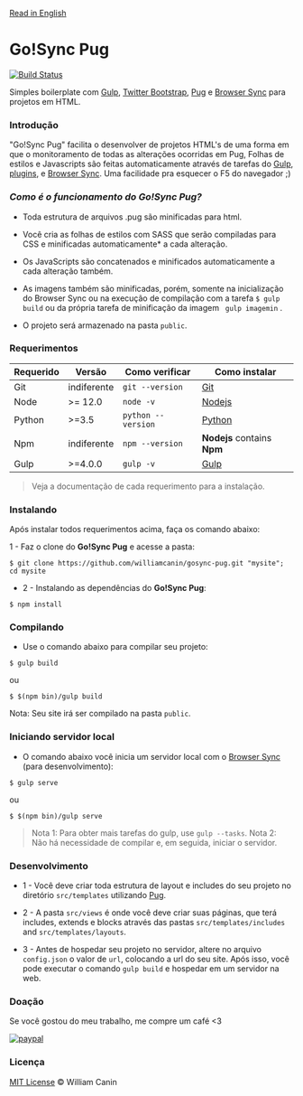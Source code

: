 [Read in English](https://github.com/williamcanin/gosync-pug/blob/master/README_en.md)

# Go!Sync Pug

[![Build Status](https://travis-ci.org/williamcanin/gosync-pug.svg?branch=master)](https://travis-ci.org/williamcanin/gosync-pug)

Simples boilerplate com [Gulp](http://gulpjs.com/), [Twitter Bootstrap](http://getbootstrap.com), [Pug](http://pugjs.org) e [Browser Sync](https://www.browsersync.io) para projetos em HTML.

### Introdução

"Go!Sync Pug" facilita o desenvolver de projetos HTML's de uma forma em que o monitoramento de todas as alterações ocorridas em Pug, Folhas de estilos e Javascripts são feitas automaticamente através de tarefas do [Gulp](http://gulpjs.com/), [plugins](https://github.com/williamcanin/gosync-pug/blob/master/package.json), e [Browser Sync](https://www.browsersync.io). Uma facilidade pra esquecer o F5 do navegador ;)


### *Como é o funcionamento do **Go!Sync Pug**?*

* Toda estrutura de arquivos .pug são minificadas para html.

* Você cria as folhas de estilos com SASS que serão compiladas para CSS e minificadas automaticamente* a cada alteração.

* Os JavaScripts são concatenados e minificados automaticamente a cada alteração também.

* As imagens também são minificadas, porém, somente na inicialização do  Browser Sync ou na execução de compilação com a tarefa `$ gulp build` ou da própria tarefa de minificação da imagem ` gulp imagemin` .

* O projeto será armazenado na pasta `public`.


### Requerimentos

| Requerido       | Versão | Como verificar      | Como instalar  |
| --------------- | -------| ------------------- | -------------- |
| Git             | indiferente | `git --version`     | [Git](http://git-scm.com/) |
| Node            | >= 12.0 | `node -v`          | [Nodejs](http://nodejs.org/) |
| Python          | >=3.5    | `python --version`  | [Python](https://www.python.org/) |
| Npm             | indiferente | `npm --version`     | **Nodejs** contains **Npm** |
| Gulp            | >=4.0.0  | `gulp -v`           | [Gulp](http://gulpjs.com/) |

> Veja a documentação de cada requerimento para a instalação.

### Instalando

Após instalar todos requerimentos acima, faça os comando abaixo:

1 - Faz o clone do **Go!Sync Pug** e acesse a pasta:

~~~
$ git clone https://github.com/williamcanin/gosync-pug.git "mysite"; cd mysite
~~~

* 2 - Instalando as dependências do **Go!Sync Pug**:

~~~
$ npm install
~~~

### Compilando

* Use o comando abaixo para compilar seu projeto:

~~~
$ gulp build
~~~

ou

~~~
$ $(npm bin)/gulp build
~~~

Nota: Seu site irá ser compilado na pasta `public`.

### Iniciando servidor local

* O comando abaixo você inicia um servidor local com o [Browser Sync](https://www.browsersync.io) (para desenvolvimento):

~~~
$ gulp serve
~~~

ou

~~~
$ $(npm bin)/gulp serve
~~~

> Nota 1: Para obter mais tarefas do gulp, use `gulp --tasks`.
> Nota 2: Não há necessidade de compilar e, em seguida, iniciar o servidor.

### Desenvolvimento

* 1 - Você deve criar toda estrutura de layout e includes do seu projeto no diretório `src/templates` utilizando [Pug](http://pugjs.org).

* 2 - A pasta `src/views` é onde você deve criar suas páginas, que terá includes, extends e blocks
através das pastas `src/templates/includes` and `src/templates/layouts`.

* 3 - Antes de hospedar seu projeto no servidor, altere no arquivo `config.json` o valor de `url`, colocando a url do seu site. Após isso, você pode executar o comando `gulp build` e hospedar em um servidor na web.

### Doação

Se você gostou do meu trabalho, me compre um café <3

[![paypal](https://www.paypalobjects.com/pt_BR/BR/i/btn/btn_donateCC_LG.gif)](https://www.paypal.com/cgi-bin/webscr?cmd=_s-xclick&hosted_button_id=C4EEL62SFHZS4&source=url)

### Licença

[MIT License](https://opensource.org/licenses/MIT) © William Canin